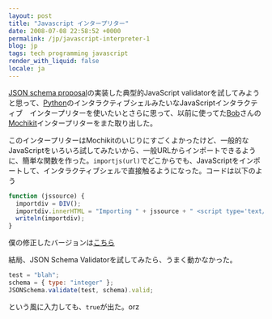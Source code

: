```yaml
---
layout: post
title: "Javascript インタープリター"
date: 2008-07-08 22:58:52 +0000
permalink: /jp/javascript-interpreter-1
blog: jp
tags: tech programming javascript
render_with_liquid: false
locale: ja
---
```


[JSON schema proposal](http://www.json.org/json-schema-proposal/)の実装した典型的JavaScript validatorを試してみようと思って、[Python](http://www.python.org/)のインタラクティブシェルみたいなJavaScriptインタラクティブ　インタープリターを使いたいとさらに思って、以前に使ってた[Bob](http://bob.pythonmac.org/)さんの[Mochikit](http://mochikit.com)インタープリターをまた取り出した。

このインタープリターはMochikitのいじりにすごくよかったけど、一般的なJavaScriptをいろいろ試してみたいから、一般URLからインポートできるように、簡単な関数を作った。`importjs(url)`でどこからでも、JavaScriptをインポートして、インタラクティブシェルで直接触るようになった。コードは以下のよう

```javascript
function (jssource) {
  importdiv = DIV();
  importdiv.innerHTML = "Importing " + jssource + " <script type='text/javascript' src='" + jssource + "'></script>";
  writeln(importdiv);
}
```

僕の修正したバージョンは[こちら](/assets/demos/files/interpreter/index.html)

結局、JSON Schema Validatorを試してみたら、うまく動かなかった。

```javascript
test = "blah";
schema = { type: "integer" };
JSONSchema.validate(test, schema).valid;
```

という風に入力しても、`true`が出た。orz
